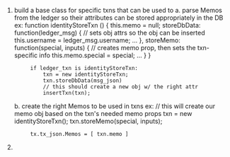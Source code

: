 1. build a base class for specific txns that can be used to
    a. parse Memos from the ledger so their attributes can be stored appropriately in the DB
        ex:
            function identityStoreTxn () {
                this.memo = null;
                storeDbData: function(ledger_msg) {
                // sets obj attrs so the obj can be inserted
                    this.username = ledger_msg.username;
                    ...
                },
                storeMemo: function(special, inputs) {
                // creates memo prop, then sets the txn-specific info
                    this.memo.special = special;
                    ...
                }
            }

            if ledger_txn is identityStoreTxn:
                txn = new identityStoreTxn;
                txn.storeDbData(msg_json)
                // this should create a new obj w/ the right attr
                insertTxn(txn);

    b. create the right Memos to be used in txns
        ex:
            // this will create our memo obj based on the txn's needed memo props
            txn = new identityStoreTxn();
            txn.storeMemo(special, inputs);

            tx.tx_json.Memos = [ txn.memo ]

2.